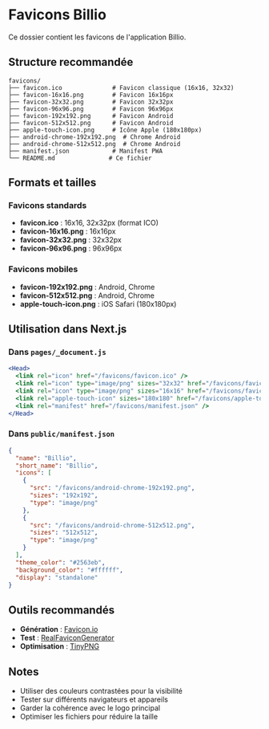 # Favicons Billio

Ce dossier contient les favicons de l'application Billio.

## Structure recommandée

```
favicons/
├── favicon.ico              # Favicon classique (16x16, 32x32)
├── favicon-16x16.png        # Favicon 16x16px
├── favicon-32x32.png        # Favicon 32x32px
├── favicon-96x96.png        # Favicon 96x96px
├── favicon-192x192.png      # Favicon Android
├── favicon-512x512.png      # Favicon Android
├── apple-touch-icon.png     # Icône Apple (180x180px)
├── android-chrome-192x192.png  # Chrome Android
├── android-chrome-512x512.png  # Chrome Android
├── manifest.json            # Manifest PWA
└── README.md               # Ce fichier
```

## Formats et tailles

### Favicons standards
- **favicon.ico** : 16x16, 32x32px (format ICO)
- **favicon-16x16.png** : 16x16px
- **favicon-32x32.png** : 32x32px
- **favicon-96x96.png** : 96x96px

### Favicons mobiles
- **favicon-192x192.png** : Android, Chrome
- **favicon-512x512.png** : Android, Chrome
- **apple-touch-icon.png** : iOS Safari (180x180px)

## Utilisation dans Next.js

### Dans `pages/_document.js`
```jsx
<Head>
  <link rel="icon" href="/favicons/favicon.ico" />
  <link rel="icon" type="image/png" sizes="32x32" href="/favicons/favicon-32x32.png" />
  <link rel="icon" type="image/png" sizes="16x16" href="/favicons/favicon-16x16.png" />
  <link rel="apple-touch-icon" sizes="180x180" href="/favicons/apple-touch-icon.png" />
  <link rel="manifest" href="/favicons/manifest.json" />
</Head>
```

### Dans `public/manifest.json`
```json
{
  "name": "Billio",
  "short_name": "Billio",
  "icons": [
    {
      "src": "/favicons/android-chrome-192x192.png",
      "sizes": "192x192",
      "type": "image/png"
    },
    {
      "src": "/favicons/android-chrome-512x512.png",
      "sizes": "512x512",
      "type": "image/png"
    }
  ],
  "theme_color": "#2563eb",
  "background_color": "#ffffff",
  "display": "standalone"
}
```

## Outils recommandés

- **Génération** : [Favicon.io](https://favicon.io/)
- **Test** : [RealFaviconGenerator](https://realfavicongenerator.net/)
- **Optimisation** : [TinyPNG](https://tinypng.com/)

## Notes

- Utiliser des couleurs contrastées pour la visibilité
- Tester sur différents navigateurs et appareils
- Garder la cohérence avec le logo principal
- Optimiser les fichiers pour réduire la taille

